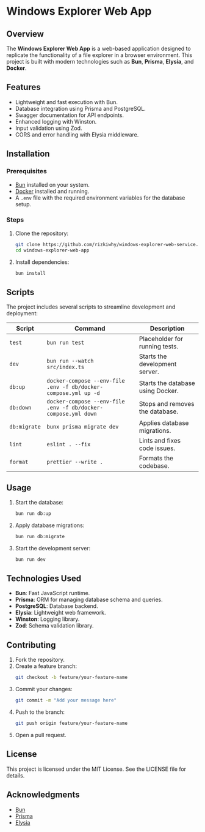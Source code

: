 # Windows Explorer Web App

## Overview

The **Windows Explorer Web App** is a web-based application designed to replicate the functionality of a file explorer in a browser environment. This project is built with modern technologies such as **Bun**, **Prisma**, **Elysia**, and **Docker**.

## Features

- Lightweight and fast execution with Bun.
- Database integration using Prisma and PostgreSQL.
- Swagger documentation for API endpoints.
- Enhanced logging with Winston.
- Input validation using Zod.
- CORS and error handling with Elysia middleware.

## Installation

### Prerequisites

- [Bun](https://bun.sh/) installed on your system.
- [Docker](https://www.docker.com/) installed and running.
- A `.env` file with the required environment variables for the database setup.

### Steps

1. Clone the repository:
   ```bash
   git clone https://github.com/rizkiwhy/windows-explorer-web-service.git
   cd windows-explorer-web-app
   ```
2. Install dependencies:
   ```bash
   bun install
   ```

## Scripts

The project includes several scripts to streamline development and deployment:

| Script       | Command                                                         | Description                       |
| ------------ | --------------------------------------------------------------- | --------------------------------- |
| `test`       | `bun run test`                                                  | Placeholder for running tests.    |
| `dev`        | `bun run --watch src/index.ts`                                  | Starts the development server.    |
| `db:up`      | `docker-compose --env-file .env -f db/docker-compose.yml up -d` | Starts the database using Docker. |
| `db:down`    | `docker-compose --env-file .env -f db/docker-compose.yml down`  | Stops and removes the database.   |
| `db:migrate` | `bunx prisma migrate dev`                                       | Applies database migrations.      |
| `lint`       | `eslint . --fix`                                                | Lints and fixes code issues.      |
| `format`     | `prettier --write .`                                            | Formats the codebase.             |

## Usage

1. Start the database:
   ```bash
   bun run db:up
   ```
2. Apply database migrations:
   ```bash
   bun run db:migrate
   ```
3. Start the development server:
   ```bash
   bun run dev
   ```

## Technologies Used

- **Bun**: Fast JavaScript runtime.
- **Prisma**: ORM for managing database schema and queries.
- **PostgreSQL**: Database backend.
- **Elysia**: Lightweight web framework.
- **Winston**: Logging library.
- **Zod**: Schema validation library.

## Contributing

1. Fork the repository.
2. Create a feature branch:
   ```bash
   git checkout -b feature/your-feature-name
   ```
3. Commit your changes:
   ```bash
   git commit -m "Add your message here"
   ```
4. Push to the branch:
   ```bash
   git push origin feature/your-feature-name
   ```
5. Open a pull request.

## License

This project is licensed under the MIT License. See the LICENSE file for details.

## Acknowledgments

- [Bun](https://bun.sh/)
- [Prisma](https://www.prisma.io/)
- [Elysia](https://elysiajs.com/)
